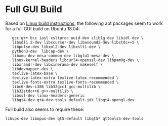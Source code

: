 # Full GUI Build

Based on [Linux build instructions](https://www.virtualbox.org/wiki/Linux%20build%20instructions),
the following apt packages seem to work for a full GUI build on Ubuntu 18.04:


       gcc g++ bcc iasl xsltproc uuid-dev zlib1g-dev libidl-dev \
       libsdl1.2-dev libxcursor-dev libasound2-dev libstdc++5 \
       libpulse-dev libxml2-dev libxslt1-dev \
       python3-dev  libcap-dev \
       libxmu-dev mesa-common-dev libglu1-mesa-dev \
       linux-kernel-headers libcurl4-openssl-dev libpam0g-dev \
       libxrandr-dev libxinerama-dev makeself \
       libdevmapper-dev \
       texlive-latex-base \
       texlive-latex-extra texlive-latex-recommended \
       texlive-fonts-extra texlive-fonts-recommended \
       libc6-dev-i386 lib32gcc1 gcc-multilib \
       lib32stdc++6 g++-multilib \
       libssl-dev linux-headers-generic
       libqt4-dev qt4-dev-tools default-jdk libqt4-opengl-dev

Full build also seems to require these:

    libvpx-dev libopus-dev qt5-default libqt5* qttools5-dev-tools

